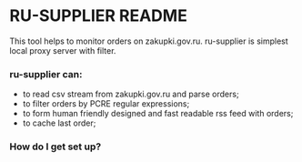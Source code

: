 # RU-SUPPLIER README #

This tool helps to monitor orders on zakupki.gov.ru. ru-supplier is simplest local proxy server with filter.

### ru-supplier can: ###

* to read csv stream from zakupki.gov.ru and parse orders;
* to filter orders by PCRE regular expressions;
* to form human friendly designed and fast readable rss feed with orders;
* to cache last order;

### How do I get set up? ###

